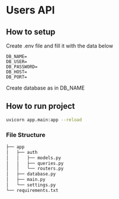 # Users API

## How to setup

Create .env file and fill it with the data below

```.env
DB_NAME=
DB_USER=
DB_PASSWORD=
DB_HOST=
DB_PORT=
```

Create database as in DB_NAME

## How to run project

```bash
uvicorn app.main:app --reload
```

### File Structure

```bash
├── app
│   ├── auth
│   │   ├── models.py
│   │   ├── queries.py
│   │   └── routers.py
│   ├── database.py
│   ├── main.py
│   └── settings.py
└── requirements.txt
```
